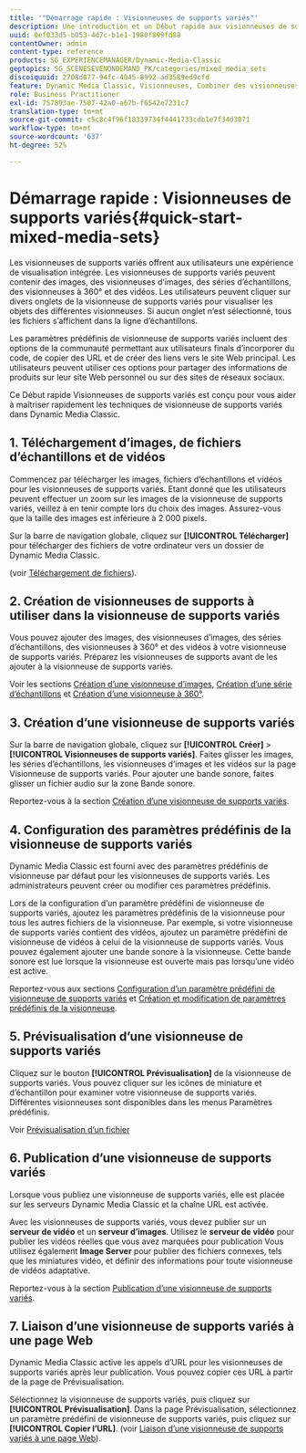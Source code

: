 ```yaml
---
title: '"Démarrage rapide : Visionneuses de supports variés"'
description: Une introduction et un Début rapide aux visionneuses de supports variés pour vous aider à maîtriser rapidement les opérations.
uuid: 0ef033d5-b053-4d7c-b1e1-1980f899fd88
contentOwner: admin
content-type: reference
products: SG_EXPERIENCEMANAGER/Dynamic-Media-Classic
geptopics: SG_SCENESEVENONDEMAND_PK/categories/mixed_media_sets
discoiquuid: 2708d077-94fc-4045-8992-ad3589ed9cfd
feature: Dynamic Media Classic, Visionneuses, Combiner des visionneuses de supports
role: Business Practitioner
exl-id: 757893ae-7507-42a0-a67b-f6542e7231c7
translation-type: tm+mt
source-git-commit: c5c8c4f96f18339734f4441733cdb1e7f34d3071
workflow-type: tm+mt
source-wordcount: '637'
ht-degree: 52%

---
```


# Démarrage rapide : Visionneuses de supports variés{#quick-start-mixed-media-sets}

Les visionneuses de supports variés offrent aux utilisateurs une expérience de visualisation intégrée. Les visionneuses de supports variés peuvent contenir des images, des visionneuses d’images, des séries d’échantillons, des visionneuses à 360° et des vidéos. Les utilisateurs peuvent cliquer sur divers onglets de la visionneuse de supports variés pour visualiser les objets des différentes visionneuses. Si aucun onglet n’est sélectionné, tous les fichiers s’affichent dans la ligne d’échantillons.

Les paramètres prédéfinis de visionneuse de supports variés incluent des options de la communauté permettant aux utilisateurs finals d’incorporer du code, de copier des URL et de créer des liens vers le site Web principal. Les utilisateurs peuvent utiliser ces options pour partager des informations de produits sur leur site Web personnel ou sur des sites de réseaux sociaux.

Ce Début rapide Visionneuses de supports variés est conçu pour vous aider à maîtriser rapidement les techniques de visionneuse de supports variés dans Dynamic Media Classic.

## 1. Téléchargement d’images, de fichiers d’échantillons et de vidéos

Commencez par télécharger les images, fichiers d’échantillons et vidéos pour les visionneuses de supports variés. Etant donné que les utilisateurs peuvent effectuer un zoom sur les images de la visionneuse de supports variés, veillez à en tenir compte lors du choix des images. Assurez-vous que la taille des images est inférieure à 2 000 pixels.

Sur la barre de navigation globale, cliquez sur **[!UICONTROL Télécharger]** pour télécharger des fichiers de votre ordinateur vers un dossier de Dynamic Media Classic.

(voir [Téléchargement de fichiers](uploading-files.md#uploading-your-files)).

## 2. Création de visionneuses de supports à utiliser dans la visionneuse de supports variés

Vous pouvez ajouter des images, des visionneuses d’images, des séries d’échantillons, des visionneuses à 360° et des vidéos à votre visionneuse de supports variés. Préparez les visionneuses de supports avant de les ajouter à la visionneuse de supports variés.

Voir les sections [Création d’une visionneuse d’images](creating-image-set.md#creating-an-image-set), [Création d’une série d’échantillons](creating-swatch-set.md#creating-a-swatch-set) et [Création d’une visionneuse à 360°](creating-spin-set.md#creating-a-spin-set).

## 3. Création d’une visionneuse de supports variés

Sur la barre de navigation globale, cliquez sur **[!UICONTROL Créer]** > **[!UICONTROL Visionneuses de supports variés]**. Faites glisser les images, les séries d’échantillons, les visionneuses d’images et les vidéos sur la page Visionneuse de supports variés. Pour ajouter une bande sonore, faites glisser un fichier audio sur la zone Bande sonore.

Reportez-vous à la section [Création d’une visionneuse de supports variés](creating-mixed-media-set.md#creating-a-mixed-media-set).

## 4. Configuration des paramètres prédéfinis de la visionneuse de supports variés

Dynamic Media Classic est fourni avec des paramètres prédéfinis de visionneuse par défaut pour les visionneuses de supports variés. Les administrateurs peuvent créer ou modifier ces paramètres prédéfinis.

Lors de la configuration d’un paramètre prédéfini de visionneuse de supports variés, ajoutez les paramètres prédéfinis de la visionneuse pour tous les autres fichiers de la visionneuse. Par exemple, si votre visionneuse de supports variés contient des vidéos, ajoutez un paramètre prédéfini de visionneuse de vidéos à celui de la visionneuse de supports variés. Vous pouvez également ajouter une bande sonore à la visionneuse. Cette bande sonore est lue lorsque la visionneuse est ouverte mais pas lorsqu’une vidéo est active.

Reportez-vous aux sections [Configuration d’un paramètre prédéfini de visionneuse de supports variés](setting-mixed-media-set-viewer.md#setting-up-a-mixed-media-set-viewer-preset) et [Création et modification de paramètres prédéfinis de la visionneuse](application-setup.md#adding-and-editing-viewer-presets).

## 5. Prévisualisation d’une visionneuse de supports variés

Cliquez sur le bouton **[!UICONTROL Prévisualisation]** de la visionneuse de supports variés. Vous pouvez cliquer sur les icônes de miniature et d’échantillon pour examiner votre visionneuse de supports variés. Différentes visionneuses sont disponibles dans les menus Paramètres prédéfinis.

Voir [Prévisualisation d’un fichier](previewing-asset.md#previewing-an-asset)

## 6. Publication d’une visionneuse de supports variés

Lorsque vous publiez une visionneuse de supports variés, elle est placée sur les serveurs Dynamic Media Classic et la chaîne URL est activée.

Avec les visionneuses de supports variés, vous devez publier sur un **serveur de vidéo** et un **serveur d’images**. Utilisez le **serveur de vidéo** pour publier les vidéos réelles que vous avez marquées pour publication Vous utilisez également **Image Server** pour publier des fichiers connexes, tels que les miniatures vidéo, et définir des informations pour toute visionneuse de vidéos adaptative.

Reportez-vous à la section [Publication d’une visionneuse de supports variés](publishing-mixed-media-set.md#publishing-a-mixed-media-set).

## 7. Liaison d’une visionneuse de supports variés à une page Web

Dynamic Media Classic active les appels d’URL pour les visionneuses de supports variés après leur publication. Vous pouvez copier ces URL à partir de la page de Prévisualisation.

Sélectionnez la visionneuse de supports variés, puis cliquez sur **[!UICONTROL Prévisualisation]**. Dans la page Prévisualisation, sélectionnez un paramètre prédéfini de visionneuse de supports variés, puis cliquez sur **[!UICONTROL Copier l’URL]**. (voir [Liaison d’une visionneuse de supports variés à une page Web](linking-mixed-media-set-web.md#linking-a-mixed-media-set-to-a-web-page)).
